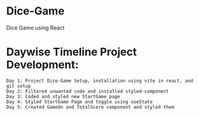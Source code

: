 # Dice-Game
Dice Game using React

# Daywise Timeline Project Development:
    Day 1: Project Dice-Game Setup, installation using vite in react, and git setup
    Day 2: Filtered unwanted code and installed styled-component
    Day 3: Coded and styled new StartGame page
    Day 4: Styled StartGame Page and toggle using useState
    Day 5: Created GameOn and TotalScore component and styled them